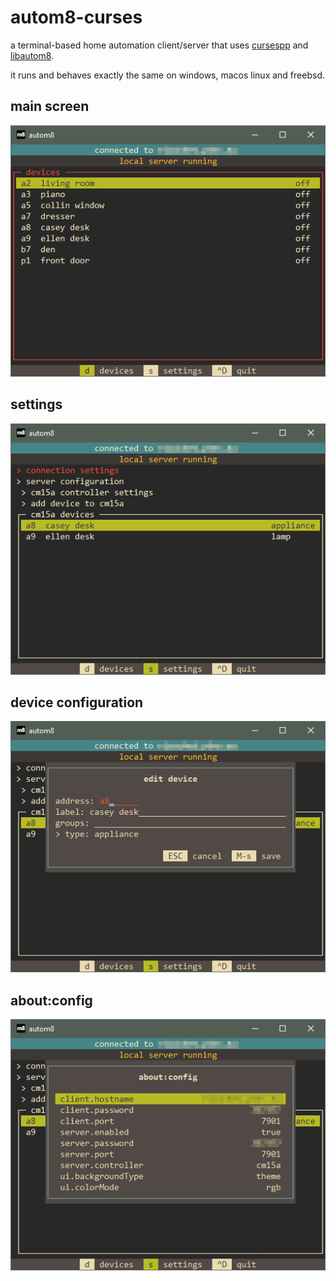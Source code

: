 # autom8-curses
a terminal-based home automation client/server that uses [cursespp](https://github.com/clangen/cursespp) and [libautom8](https://github.com/clangen/autom8/tree/master/libautom8). 

it runs and behaves exactly the same on windows, macos linux and freebsd.

## main screen

![main screen](https://raw.githubusercontent.com/clangen/clangen-projects-static/master/autom8/screenshots/autom8_curses_01.png)

## settings

![settings](https://raw.githubusercontent.com/clangen/clangen-projects-static/master/autom8/screenshots/autom8_curses_02.png)

## device configuration

![device configuration screen](https://raw.githubusercontent.com/clangen/clangen-projects-static/master/autom8/screenshots/autom8_curses_04.png)

## about:config

![about:config](https://raw.githubusercontent.com/clangen/clangen-projects-static/master/autom8/screenshots/autom8_curses_03.png)
